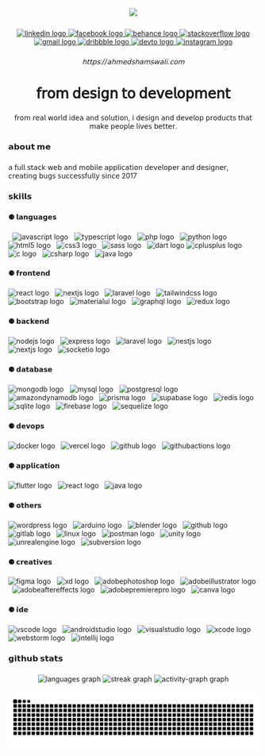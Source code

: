 <div align="center">
  <img height="170" src="https://i.imgur.com/CUfpTVr.jpeg"  />
</div>

###

<div align="center">
  <a href="https://linkedin.com/in/shamswalisowmo" target="_blank">
    <img src="https://img.shields.io/static/v1?message=LinkedIn&logo=linkedin&label=&color=2a2a3a&logoColor=white&labelColor=&style=for-the-badge" height="25" alt="linkedin logo"  />
  </a>
  <a href="https://facebook.com/shamswali.sowmo.2" target="_blank">
    <img src="https://img.shields.io/static/v1?message=Facebook&logo=facebook&label=&color=2a2a3a&logoColor=white&labelColor=&style=for-the-badge" height="25" alt="facebook logo"  />
  </a>
  <a href="https://be.net/shamswalisowmo" target="_blank">
    <img src="https://img.shields.io/static/v1?message=Behance&logo=behance&label=&color=2a2a3a&logoColor=white&labelColor=&style=for-the-badge" height="25" alt="behance logo"  />
  </a>
  <a href="https://stackoverflow.com/users/13954183/sowmo0509" target="_blank">
    <img src="https://img.shields.io/static/v1?message=Stackoverflow&logo=stackoverflow&label=&color=2a2a3a&logoColor=white&labelColor=&style=for-the-badge" height="25" alt="stackoverflow logo"  />
  </a>
  <a href="sowmo0509@gmail.com" target="_blank">
    <img src="https://img.shields.io/static/v1?message=Gmail&logo=gmail&label=&color=2a2a3a&logoColor=white&labelColor=&style=for-the-badge" height="25" alt="gmail logo"  />
  </a>
  <a href="https://dribbble.com/shamswalisowmo" target="_blank">
    <img src="https://img.shields.io/static/v1?message=Dribbble&logo=dribbble&label=&color=2a2a3a&logoColor=white&labelColor=&style=for-the-badge" height="25" alt="dribbble logo"  />
  </a>
  <a href="https://dev.to/sowmo0509" target="_blank">
    <img src="https://img.shields.io/static/v1?message=dev.to&logo=dev.to&label=&color=2a2a3a&logoColor=white&labelColor=&style=for-the-badge" height="25" alt="devto logo"  />
  </a>
  <a href="https://www.instagram.com/shamswalisowmo/" target="_blank">
    <img src="https://img.shields.io/static/v1?message=Instagram&logo=instagram&label=&color=2a2a3a&logoColor=white&labelColor=&style=for-the-badge" height="25" alt="instagram logo"  />
  </a>
</div>

###

<h6 align="center">𝗁𝗍𝗍𝗉𝗌://𝖺𝗁𝗆𝖾𝖽𝗌𝗁𝖺𝗆𝗌𝗐𝖺𝗅𝗂.𝖼𝗈𝗆</h6>

###

<h1 align="center">𝖿𝗋𝗈𝗆 𝖽𝖾𝗌𝗂𝗀𝗇 𝗍𝗈 𝖽𝖾𝗏𝖾𝗅𝗈𝗉𝗆𝖾𝗇𝗍</h1>

###

<p align="center">𝖿𝗋𝗈𝗆 𝗋𝖾𝖺𝗅 𝗐𝗈𝗋𝗅𝖽 𝗂𝖽𝖾𝖺 𝖺𝗇𝖽 𝗌𝗈𝗅𝗎𝗍𝗂𝗈𝗇, 𝗂 𝖽𝖾𝗌𝗂𝗀𝗇 𝖺𝗇𝖽 𝖽𝖾𝗏𝖾𝗅𝗈𝗉 𝗉𝗋𝗈𝖽𝗎𝖼𝗍𝗌 𝗍𝗁𝖺𝗍 𝗆𝖺𝗄𝖾 𝗉𝖾𝗈𝗉𝗅𝖾 𝗅𝗂𝗏𝖾𝗌 𝖻𝖾𝗍𝗍𝖾𝗋.</p>

###

<h3 align="left">𝗮𝗯𝗼𝘂𝘁 𝗺𝗲</h3>

###

<p align="left">𝖺 𝖿𝗎𝗅𝗅 𝗌𝗍𝖺𝖼𝗄 𝗐𝖾𝖻 𝖺𝗇𝖽 𝗆𝗈𝖻𝗂𝗅𝖾 𝖺𝗉𝗉𝗅𝗂𝖼𝖺𝗍𝗂𝗈𝗇 𝖽𝖾𝗏𝖾𝗅𝗈𝗉𝖾𝗋 𝖺𝗇𝖽 𝖽𝖾𝗌𝗂𝗀𝗇𝖾𝗋, 𝖼𝗋𝖾𝖺𝗍𝗂𝗇𝗀 𝖻𝗎𝗀𝗌 𝗌𝗎𝖼𝖼𝖾𝗌𝗌𝖿𝗎𝗅𝗅𝗒 𝗌𝗂𝗇𝖼𝖾 2017</p>

###

<h3 align="left">𝘀𝗸𝗶𝗹𝗹𝘀</h3>

###

<h4 align="left">⚈ 𝗹𝗮𝗻𝗴𝘂𝗮𝗴𝗲𝘀</h4>

###

<div align="left">
  <img width="4" />
  <img src="https://skillicons.dev/icons?i=js" height="40" alt="javascript logo"  />
  <img width="4" />
  <img src="https://skillicons.dev/icons?i=ts" height="40" alt="typescript logo"  />
  <img width="4" />
  <img src="https://skillicons.dev/icons?i=php" height="40" alt="php logo"  />
  <img width="4" />
  <img src="https://skillicons.dev/icons?i=py" height="40" alt="python logo"  />
  <img width="4" />
  <img src="https://skillicons.dev/icons?i=html" height="40" alt="html5 logo"  />
  <img width="4" />
  <img src="https://skillicons.dev/icons?i=css" height="40" alt="css3 logo"  />
  <img width="4" />
  <img src="https://skillicons.dev/icons?i=sass" height="40" alt="sass logo"  />
  <img width="4" />
  <img src="https://skillicons.dev/icons?i=dart" height="40" alt="dart logo"  />
  <img src="https://skillicons.dev/icons?i=cpp" height="40" alt="cplusplus logo"  />
  <img width="4" />
  <img src="https://skillicons.dev/icons?i=c" height="40" alt="c logo"  />
  <img width="4" />
  <img src="https://skillicons.dev/icons?i=cs" height="40" alt="csharp logo"  />
  <img width="4" />
  <img src="https://skillicons.dev/icons?i=java" height="40" alt="java logo"  />
</div>

###

<h4 align="left">⚈ 𝗳𝗿𝗼𝗻𝘁𝗲𝗻𝗱</h4>

###

<div align="left">
  <img src="https://skillicons.dev/icons?i=react" height="40" alt="react logo"  />
  <img width="4" />
  <img src="https://skillicons.dev/icons?i=nextjs" height="40" alt="nextjs logo"  />
  <img width="4" />
  <img src="https://skillicons.dev/icons?i=laravel" height="40" alt="laravel logo"  />
  <img width="4" />
  <img src="https://skillicons.dev/icons?i=tailwind" height="40" alt="tailwindcss logo"  />
  <img width="4" />
  <img src="https://skillicons.dev/icons?i=bootstrap" height="40" alt="bootstrap logo"  />
  <img width="4" />
  <img src="https://skillicons.dev/icons?i=materialui" height="40" alt="materialui logo"  />
  <img width="4" />
  <img src="https://skillicons.dev/icons?i=graphql" height="40" alt="graphql logo"  />
  <img width="4" />
  <img src="https://skillicons.dev/icons?i=redux" height="40" alt="redux logo"  />
</div>

###

<h4 align="left">⚈ 𝗯𝗮𝗰𝗸𝗲𝗻𝗱</h4>

###

<div align="left">
  <img src="https://skillicons.dev/icons?i=nodejs" height="40" alt="nodejs logo"  />
  <img width="4" />
  <img src="https://skillicons.dev/icons?i=express" height="40" alt="express logo"  />
  <img width="4" />
  <img src="https://skillicons.dev/icons?i=laravel" height="40" alt="laravel logo"  />
  <img width="4" />
  <img src="https://skillicons.dev/icons?i=nestjs" height="40" alt="nestjs logo"  />
  <img width="4" />
  <img src="https://skillicons.dev/icons?i=nextjs" height="40" alt="nextjs logo"  />
  <img width="4" />
  <img src="https://img.shields.io/badge/Socket.io-010101?logo=socketdotio&logoColor=white&style=for-the-badge" height="40" alt="socketio logo"  />
</div>

###

<h4 align="left">⚈ 𝗱𝗮𝘁𝗮𝗯𝗮𝘀𝗲</h4>

###

<div align="left">
  <img src="https://skillicons.dev/icons?i=mongodb" height="40" alt="mongodb logo"  />
  <img width="4" />
  <img src="https://skillicons.dev/icons?i=mysql" height="40" alt="mysql logo"  />
  <img width="4" />
  <img src="https://skillicons.dev/icons?i=postgres" height="40" alt="postgresql logo"  />
  <img width="4" />
  <img src="https://skillicons.dev/icons?i=dynamodb" height="40" alt="amazondynamodb logo"  />
  <img width="4" />
  <img src="https://skillicons.dev/icons?i=prisma" height="40" alt="prisma logo"  />
  <img width="4" />
  <img src="https://skillicons.dev/icons?i=supabase" height="40" alt="supabase logo"  />
  <img width="4" />
  <img src="https://skillicons.dev/icons?i=redis" height="40" alt="redis logo"  />
  <img width="4" />
  <img src="https://skillicons.dev/icons?i=sqlite" height="40" alt="sqlite logo"  />
  <img width="4" />
  <img src="https://skillicons.dev/icons?i=firebase" height="40" alt="firebase logo"  />
  <img width="4" />
  <img src="https://skillicons.dev/icons?i=sequelize" height="40" alt="sequelize logo"  />
</div>

###

<h4 align="left">⚈ 𝗱𝗲𝘃𝗼𝗽𝘀</h4>

###

<div align="left">
  <img src="https://skillicons.dev/icons?i=docker" height="40" alt="docker logo"  />
  <img width="4" />
  <img src="https://skillicons.dev/icons?i=vercel" height="40" alt="vercel logo"  />
  <img width="4" />
  <img src="https://skillicons.dev/icons?i=github" height="40" alt="github logo"  />
  <img width="4" />
  <img src="https://skillicons.dev/icons?i=githubactions" height="40" alt="githubactions logo"  />
</div>

###

<h4 align="left">⚈ 𝗮𝗽𝗽𝗹𝗶𝗰𝗮𝘁𝗶𝗼𝗻</h4>

###

<div align="left">
  <img src="https://skillicons.dev/icons?i=flutter" height="40" alt="flutter logo"  />
  <img width="4" />
  <img src="https://skillicons.dev/icons?i=react" height="40" alt="react logo"  />
  <img width="4" />
  <img src="https://skillicons.dev/icons?i=java" height="40" alt="java logo"  />
</div>

###

<h4 align="left">⚈ 𝗼𝘁𝗵𝗲𝗿𝘀</h4>

###

<div align="left">
  <img src="https://skillicons.dev/icons?i=wordpress" height="40" alt="wordpress logo"  />
  <img width="4" />
  <img src="https://skillicons.dev/icons?i=arduino" height="40" alt="arduino logo"  />
  <img width="4" />
  <img src="https://skillicons.dev/icons?i=blender" height="40" alt="blender logo"  />
  <img width="4" />
  <img src="https://skillicons.dev/icons?i=github" height="40" alt="github logo"  />
  <img width="4" />
  <img src="https://skillicons.dev/icons?i=gitlab" height="40" alt="gitlab logo"  />
  <img width="4" />
  <img src="https://skillicons.dev/icons?i=linux" height="40" alt="linux logo"  />
  <img width="4" />
  <img src="https://skillicons.dev/icons?i=postman" height="40" alt="postman logo"  />
  <img width="4" />
  <img src="https://skillicons.dev/icons?i=unity" height="40" alt="unity logo"  />
  <img width="4" />
  <img src="https://skillicons.dev/icons?i=unreal" height="40" alt="unrealengine logo"  />
  <img width="4" />
  <img src="https://cdn.simpleicons.org/subversion/809CC9" height="40" alt="subversion logo"  />
</div>

###

<h4 align="left">⚈ 𝗰𝗿𝗲𝗮𝘁𝗶𝘃𝗲𝘀</h4>

###

<div align="left">
  <img src="https://skillicons.dev/icons?i=figma" height="40" alt="figma logo"  />
  <img width="4" />
  <img src="https://skillicons.dev/icons?i=xd" height="40" alt="xd logo"  />
  <img width="4" />
  <img src="https://skillicons.dev/icons?i=ps" height="40" alt="adobephotoshop logo"  />
  <img width="4" />
  <img src="https://skillicons.dev/icons?i=ai" height="40" alt="adobeillustrator logo"  />
  <img width="4" />
  <img src="https://skillicons.dev/icons?i=ae" height="40" alt="adobeaftereffects logo"  />
  <img width="4" />
  <img src="https://skillicons.dev/icons?i=pr" height="40" alt="adobepremierepro logo"  />
  <img width="4" />
  <img src="https://cdn.jsdelivr.net/gh/devicons/devicon/icons/canva/canva-original.svg" height="40" alt="canva logo"  />
</div>

###

<h4 align="left">⚈ 𝗶𝗱𝗲</h4>

###

<div align="left">
  <img src="https://skillicons.dev/icons?i=vscode" height="40" alt="vscode logo"  />
  <img width="4" />
  <img src="https://skillicons.dev/icons?i=androidstudio" height="40" alt="androidstudio logo"  />
  <img width="4" />
  <img src="https://skillicons.dev/icons?i=visualstudio" height="40" alt="visualstudio logo"  />
  <img width="4" />
  <img src="https://cdn.simpleicons.org/xcode/147EFB" height="40" alt="xcode logo"  />
  <img width="4" />
  <img src="https://cdn.jsdelivr.net/gh/devicons/devicon/icons/webstorm/webstorm-original.svg" height="40" alt="webstorm logo"  />
  <img width="4" />
  <img src="https://cdn.jsdelivr.net/gh/devicons/devicon/icons/intellij/intellij-original.svg" height="40" alt="intellij logo"  />
</div>

###

<h3 align="left">𝗴𝗶𝘁𝗵𝘂𝗯 𝘀𝘁𝗮𝘁𝘀</h3>

###

<div align="center">
  <img src="https://github-readme-stats.vercel.app/api/top-langs?username=Sowmo0509&locale=en&hide_title=true&layout=compact&card_width=320&langs_count=6&theme=onedark&hide_border=true&order=2" height="160" alt="languages graph"  />
  <img src="https://streak-stats.demolab.com?user=Sowmo0509&locale=en&mode=weekly&theme=onedark&hide_border=true&border_radius=5&order=3" height="160" alt="streak graph"  />
  <img src="https://github-readme-activity-graph.vercel.app/graph?username=Sowmo0509&theme=one-dark&hide_border=true&hide_title=false&area=true&radius=8&bg_color=#ff0000&title_color=#ff0000&color=#ff0000&point=#ff0000&area_color=#ff0000&line=#ff0000" height="278" alt="activity-graph graph"  />
</div>

###

<img src="https://raw.githubusercontent.com/Sowmo0509/Sowmo0509/output/snake.svg" alt="Snake animation" />

###
